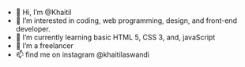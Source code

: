 - 👋 Hi, I’m @Khaitil
- 👀 I’m interested in coding, web programming, design, and front-end developer.
- 🌱 I’m currently learning basic HTML 5, CSS 3, and, javaScript
- 💞️ I’m a freelancer
- 📫 find me on instagram @khaitilaswandi

<!---
Khaitil/Khaitil is a ✨ special ✨ repository because its `README.md` (this file) appears on your GitHub profile.
You can click the Preview link to take a look at your changes.
--->
